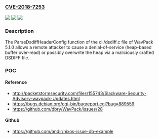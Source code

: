 ### [CVE-2018-7253](https://cve.mitre.org/cgi-bin/cvename.cgi?name=CVE-2018-7253)
![](https://img.shields.io/static/v1?label=Product&message=n%2Fa&color=blue)
![](https://img.shields.io/static/v1?label=Version&message=n%2Fa&color=blue)
![](https://img.shields.io/static/v1?label=Vulnerability&message=n%2Fa&color=brighgreen)

### Description

The ParseDsdiffHeaderConfig function of the cli/dsdiff.c file of WavPack 5.1.0 allows a remote attacker to cause a denial-of-service (heap-based buffer over-read) or possibly overwrite the heap via a maliciously crafted DSDIFF file.

### POC

#### Reference
- http://packetstormsecurity.com/files/155743/Slackware-Security-Advisory-wavpack-Updates.html
- https://bugs.debian.org/cgi-bin/bugreport.cgi?bug=889559
- https://github.com/dbry/WavPack/issues/28

#### Github
- https://github.com/andir/nixos-issue-db-example

